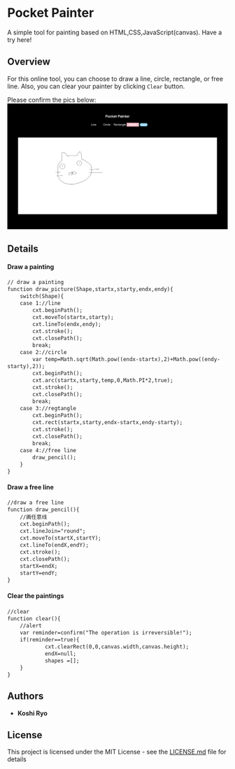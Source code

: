 # Pocket Painter

A simple tool for painting based on HTML,CSS,JavaScript(canvas).
Have a try here!

## Overview
For this online tool, you can choose to draw a line, circle, rectangle, or free line. Also, you can clear your painter by clicking `Clear` button.

Please confirm the pics below:
![Dialog Layout](https://github.com/koshiryo/pocketPainter/blob/master/img/1.png)

## Details
#### Draw a painting
    // draw a painting
    function draw_picture(Shape,startx,starty,endx,endy){
    	switch(Shape){	
    	case 1://line
    		cxt.beginPath();
    		cxt.moveTo(startx,starty);
    		cxt.lineTo(endx,endy);
    		cxt.stroke();
    		cxt.closePath();
    		break;
    	case 2://circle
    		var temp=Math.sqrt(Math.pow((endx-startx),2)+Math.pow((endy-starty),2));
    		cxt.beginPath();
    		cxt.arc(startx,starty,temp,0,Math.PI*2,true);
    		cxt.stroke();
    		cxt.closePath();
    		break;	
    	case 3://regtangle
    		cxt.beginPath();
    		cxt.rect(startx,starty,endx-startx,endy-starty);
    		cxt.stroke();
    		cxt.closePath();
    		break;	
    	case 4://free line
    		draw_pencil();
    	}
    }
#### Draw a free line
    //draw a free line
    function draw_pencil(){
    	//画任意线
    	cxt.beginPath();
    	cxt.lineJoin="round";
    	cxt.moveTo(startX,startY);	
    	cxt.lineTo(endX,endY);	
    	cxt.stroke();
    	cxt.closePath();
    	startX=endX;
    	startY=endY;
    }

#### Clear the paintings
    //clear
    function clear(){
    	//alert
    	var reminder=confirm("The operation is irreversible!");
    	if(reminder==true){
    			cxt.clearRect(0,0,canvas.width,canvas.height);
    			endX=null;
    			shapes =[];
    	}
    }
## Authors

* **Koshi Ryo**

## License

This project is licensed under the MIT License - see the [LICENSE.md](LICENSE.md) file for details

